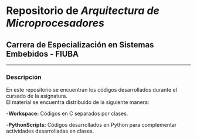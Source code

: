 # Repositorio de *Arquitectura de Microprocesadores*  

## Carrera de Especialización en Sistemas Embebidos - FIUBA

***

### Descripción

En este repositorio se encuentran los códigos desarrollados durante el cursado de la asignatura.  
El material se encuentra distribuído de la siguiente manera:  

-**Workspace:** Códigos en C separados por clases.  

-**PythonScripts:** Códigos desarrollados en Python para complementar actividades desarrolladas en clases.  

